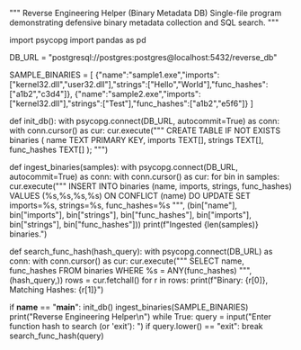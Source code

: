 """
Reverse Engineering Helper (Binary Metadata DB)
Single-file program demonstrating defensive binary metadata collection and SQL search.
"""

import psycopg
import pandas as pd

DB_URL = "postgresql://postgres:postgres@localhost:5432/reverse_db"

SAMPLE_BINARIES = [
    {"name":"sample1.exe","imports":["kernel32.dll","user32.dll"],"strings":["Hello","World"],"func_hashes":["a1b2","c3d4"]},
    {"name":"sample2.exe","imports":["kernel32.dll"],"strings":["Test"],"func_hashes":["a1b2","e5f6"]}
]

def init_db():
    with psycopg.connect(DB_URL, autocommit=True) as conn:
        with conn.cursor() as cur:
            cur.execute("""
            CREATE TABLE IF NOT EXISTS binaries (
                name TEXT PRIMARY KEY,
                imports TEXT[],
                strings TEXT[],
                func_hashes TEXT[]
            );
            """)

def ingest_binaries(samples):
    with psycopg.connect(DB_URL, autocommit=True) as conn:
        with conn.cursor() as cur:
            for bin in samples:
                cur.execute("""
                INSERT INTO binaries (name, imports, strings, func_hashes)
                VALUES (%s,%s,%s,%s)
                ON CONFLICT (name) DO UPDATE SET imports=%s, strings=%s, func_hashes=%s
                """, (bin["name"], bin["imports"], bin["strings"], bin["func_hashes"],
                      bin["imports"], bin["strings"], bin["func_hashes"]))
    print(f"Ingested {len(samples)} binaries.")

def search_func_hash(hash_query):
    with psycopg.connect(DB_URL) as conn:
        with conn.cursor() as cur:
            cur.execute("""
            SELECT name, func_hashes FROM binaries
            WHERE %s = ANY(func_hashes)
            """, (hash_query,))
            rows = cur.fetchall()
            for r in rows:
                print(f"Binary: {r[0]}, Matching Hashes: {r[1]}")

if __name__ == "__main__":
    init_db()
    ingest_binaries(SAMPLE_BINARIES)
    print("Reverse Engineering Helper\n")
    while True:
        query = input("Enter function hash to search (or 'exit'): ")
        if query.lower() == "exit":
            break
        search_func_hash(query)
